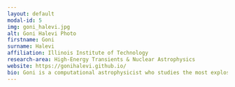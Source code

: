 ```yaml
---
layout: default
modal-id: 5
img: goni_halevi.jpg
alt: Goni Halevi Photo
firstname: Goni
surname: Halevi
affiliation: Illinois Institute of Technology
research-area: High-Energy Transients & Nuclear Astrophysics
website: https://gonihalevi.github.io/
bio: Goni is a computational astrophysicist who studies the most explosive events in the universe, from supernovae to neutron star mergers. She uses cutting-edge simulations that combine general relativity, magnetohydrodynamics, and nuclear physics to understand how the heaviest elements are created and scattered throughout the cosmos. Her work bridges theory and observation, creating end-to-end models of stellar explosions and compact object collisions that help interpret gravitational wave and electromagnetic signals.
---
```

